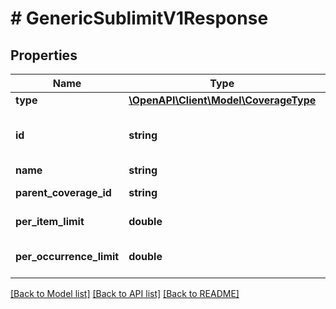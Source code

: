 # # GenericSublimitV1Response

## Properties

Name | Type | Description | Notes
------------ | ------------- | ------------- | -------------
**type** | [**\OpenAPI\Client\Model\CoverageType**](CoverageType.md) |  | [optional]
**id** | **string** | The coverage or sublimit id |
**name** | **string** | The name |
**parent_coverage_id** | **string** | The parent coverage id |
**per_item_limit** | **double** | The per item limit | [optional]
**per_occurrence_limit** | **double** | The per occurrence limit | [optional]

[[Back to Model list]](../../README.md#models) [[Back to API list]](../../README.md#endpoints) [[Back to README]](../../README.md)
